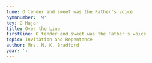 ```yaml
---
tune: O tender and sweet was the Father's voice
hymnnumber: '9'
key: G Major
title: Over the Line
firstline: O tender and sweet was the Father's voice
topic: Invitation and Repentance
author: Mrs. N. K. Bradford
year: '-'
---
```

